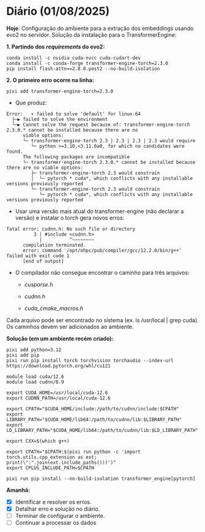 # Diário (01/08/2025)

**Hoje**: Configuração do ambiente para a extração dos embeddings usando evo2 no servidor. Solução da instalação para o TransformerEngine:

**1. Partindo dos *requirements* do evo2:**

```shell
conda install -c nvidia cuda-nvcc cuda-cudart-dev
conda install -c conda-forge transformer-engine-torch=2.3.0
pip install flash-attn==2.8.0.post2 --no-build-isolation
```

**2. O primeiro erro ocorre na linha:**

```pixi add transformer-engine-torch=2.3.0 ```

- Que produz:

```shell
Error:   × failed to solve 'default' for linux-64  
  ├─▶ failed to solve the environment  
  ╰─▶ Cannot solve the request because of: transformer-engine-torch 2.3.0.* cannot be installed because there are no  
      viable options:  
      └─ transformer-engine-torch 2.3 | 2.3 | 2.3 | 2.3 would require  
         └─ python >=3.10,<3.11.0a0, for which no candidates were found.  
      The following packages are incompatible  
      └─ transformer-engine-torch 2.3.0.* cannot be installed because there are no viable options:  
         ├─ transformer-engine-torch 2.3 would constrain  
         │  └─ pytorch * cuda*, which conflicts with any installable versions previously reported  
         └─ transformer-engine-torch 2.3 would constrain  
            └─ pytorch * cuda*, which conflicts with any installable versions previously reported
```
            
- Usar uma versão mais atual do transformer-engine (não declarar a versão) e instalar o torch gera novos erros:
```
fatal error: cudnn.h: No such file or directory
          3 | #include <cudnn.h>
            |          ^~~~~~~~~
      compilation terminated.
      error: command '/opt/ohpc/pub/compiler/gcc/12.2.0/bin/g++' failed with exit code 1
      [end of output]
```

- O compilador não consegue encontrar o caminho para três arquivos:
  - *cusparse.h*
  
  - *cudnn.h*  
  
  - *cuda_cmake_macros.h*

Cada arquivo pode ser encontrado no sistema (ex. ls /usr/local | grep cuda). Os caminhos devem ser adicionados ao ambiente.

**Solução (em um ambiente recém criado):**

```shell
pixi add python=3.12
pixi add pip
pixi run pip install torch torchvision torchaudio --index-url https://download.pytorch.org/whl/cu121

module load cuda/12.6
module load cudnn/8.9

export CUDA_HOME=/usr/local/cuda-12.6
export CUDNN_PATH=/usr/local/cuda-12.6

export CPATH="$CUDA_HOME/include:/path/to/cudnn/include:$CPATH"
export LIBRARY_PATH="$CUDA_HOME/lib64:/path/to/cudnn/lib:$LIBRARY_PATH"
export LD_LIBRARY_PATH="$CUDA_HOME/lib64:/path/to/cudnn/lib:$LD_LIBRARY_PATH"

export CXX=$(which g++)

export CPATH="$CPATH:$(pixi run python -c 'import torch.utils.cpp_extension as ext; print(\":".join(ext.include_paths()))')"
export CPLUS_INCLUDE_PATH=$CPATH

pixi run pip install --no-build-isolation transformer_engine[pytorch]
```

**Amanhã:** 
- [x] Identificar e resolver os erros.
- [x] Detalhar erro e solução no diário.
- [ ] Terminar de configurar o ambiente.
- [ ] Continuar a processar os dados
